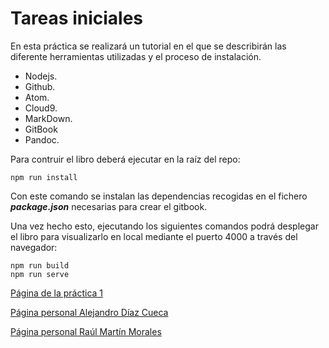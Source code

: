# Tareas iniciales

En esta práctica se realizará un tutorial en el que se describirán las diferente herramientas utilizadas y el proceso de instalación.

* Nodejs.
* Github.
* Atom.
* Cloud9.
* MarkDown.
* GitBook
* Pandoc.

Para contruir el libro deberá ejecutar en la raíz del repo:

```
npm run install
```

Con este comando se instalan las dependencias recogidas en el fichero **_package.json_** necesarias para crear el gitbook.

Una vez hecho esto, ejecutando los siguientes comandos podrá desplegar el libro para visualizarlo en local mediante el puerto 4000 a través del navegador:

```
npm run build
npm run serve
```

[Página de la práctica 1](https://ull-esit-dsi-1617.github.io/tareas-iniciales-alejandro-raul/)

[Página personal Alejandro Díaz Cueca](https://alejandrdiaz.github.io/)

[Página personal Raúl Martín Morales](https://alu0100769579.github.io/RaulMartinMorales/)